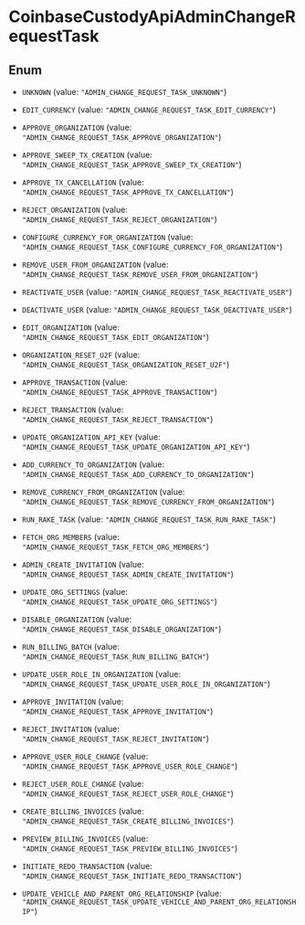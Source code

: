 
# CoinbaseCustodyApiAdminChangeRequestTask

## Enum


* `UNKNOWN` (value: `"ADMIN_CHANGE_REQUEST_TASK_UNKNOWN"`)

* `EDIT_CURRENCY` (value: `"ADMIN_CHANGE_REQUEST_TASK_EDIT_CURRENCY"`)

* `APPROVE_ORGANIZATION` (value: `"ADMIN_CHANGE_REQUEST_TASK_APPROVE_ORGANIZATION"`)

* `APPROVE_SWEEP_TX_CREATION` (value: `"ADMIN_CHANGE_REQUEST_TASK_APPROVE_SWEEP_TX_CREATION"`)

* `APPROVE_TX_CANCELLATION` (value: `"ADMIN_CHANGE_REQUEST_TASK_APPROVE_TX_CANCELLATION"`)

* `REJECT_ORGANIZATION` (value: `"ADMIN_CHANGE_REQUEST_TASK_REJECT_ORGANIZATION"`)

* `CONFIGURE_CURRENCY_FOR_ORGANIZATION` (value: `"ADMIN_CHANGE_REQUEST_TASK_CONFIGURE_CURRENCY_FOR_ORGANIZATION"`)

* `REMOVE_USER_FROM_ORGANIZATION` (value: `"ADMIN_CHANGE_REQUEST_TASK_REMOVE_USER_FROM_ORGANIZATION"`)

* `REACTIVATE_USER` (value: `"ADMIN_CHANGE_REQUEST_TASK_REACTIVATE_USER"`)

* `DEACTIVATE_USER` (value: `"ADMIN_CHANGE_REQUEST_TASK_DEACTIVATE_USER"`)

* `EDIT_ORGANIZATION` (value: `"ADMIN_CHANGE_REQUEST_TASK_EDIT_ORGANIZATION"`)

* `ORGANIZATION_RESET_U2F` (value: `"ADMIN_CHANGE_REQUEST_TASK_ORGANIZATION_RESET_U2F"`)

* `APPROVE_TRANSACTION` (value: `"ADMIN_CHANGE_REQUEST_TASK_APPROVE_TRANSACTION"`)

* `REJECT_TRANSACTION` (value: `"ADMIN_CHANGE_REQUEST_TASK_REJECT_TRANSACTION"`)

* `UPDATE_ORGANIZATION_API_KEY` (value: `"ADMIN_CHANGE_REQUEST_TASK_UPDATE_ORGANIZATION_API_KEY"`)

* `ADD_CURRENCY_TO_ORGANIZATION` (value: `"ADMIN_CHANGE_REQUEST_TASK_ADD_CURRENCY_TO_ORGANIZATION"`)

* `REMOVE_CURRENCY_FROM_ORGANIZATION` (value: `"ADMIN_CHANGE_REQUEST_TASK_REMOVE_CURRENCY_FROM_ORGANIZATION"`)

* `RUN_RAKE_TASK` (value: `"ADMIN_CHANGE_REQUEST_TASK_RUN_RAKE_TASK"`)

* `FETCH_ORG_MEMBERS` (value: `"ADMIN_CHANGE_REQUEST_TASK_FETCH_ORG_MEMBERS"`)

* `ADMIN_CREATE_INVITATION` (value: `"ADMIN_CHANGE_REQUEST_TASK_ADMIN_CREATE_INVITATION"`)

* `UPDATE_ORG_SETTINGS` (value: `"ADMIN_CHANGE_REQUEST_TASK_UPDATE_ORG_SETTINGS"`)

* `DISABLE_ORGANIZATION` (value: `"ADMIN_CHANGE_REQUEST_TASK_DISABLE_ORGANIZATION"`)

* `RUN_BILLING_BATCH` (value: `"ADMIN_CHANGE_REQUEST_TASK_RUN_BILLING_BATCH"`)

* `UPDATE_USER_ROLE_IN_ORGANIZATION` (value: `"ADMIN_CHANGE_REQUEST_TASK_UPDATE_USER_ROLE_IN_ORGANIZATION"`)

* `APPROVE_INVITATION` (value: `"ADMIN_CHANGE_REQUEST_TASK_APPROVE_INVITATION"`)

* `REJECT_INVITATION` (value: `"ADMIN_CHANGE_REQUEST_TASK_REJECT_INVITATION"`)

* `APPROVE_USER_ROLE_CHANGE` (value: `"ADMIN_CHANGE_REQUEST_TASK_APPROVE_USER_ROLE_CHANGE"`)

* `REJECT_USER_ROLE_CHANGE` (value: `"ADMIN_CHANGE_REQUEST_TASK_REJECT_USER_ROLE_CHANGE"`)

* `CREATE_BILLING_INVOICES` (value: `"ADMIN_CHANGE_REQUEST_TASK_CREATE_BILLING_INVOICES"`)

* `PREVIEW_BILLING_INVOICES` (value: `"ADMIN_CHANGE_REQUEST_TASK_PREVIEW_BILLING_INVOICES"`)

* `INITIATE_REDO_TRANSACTION` (value: `"ADMIN_CHANGE_REQUEST_TASK_INITIATE_REDO_TRANSACTION"`)

* `UPDATE_VEHICLE_AND_PARENT_ORG_RELATIONSHIP` (value: `"ADMIN_CHANGE_REQUEST_TASK_UPDATE_VEHICLE_AND_PARENT_ORG_RELATIONSHIP"`)



